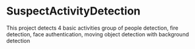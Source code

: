# SuspectActivityDetection
This project detects 4 basic activities group of people detection, fire detection, face authentication, moving object detection with background detection
